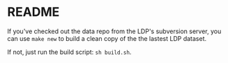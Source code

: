 README
======

If you've checked out the data repo from the LDP's subversion server, you can use `make new` to build a clean copy of the the lastest LDP dataset.

If not, just run the build script: `sh build.sh`.
